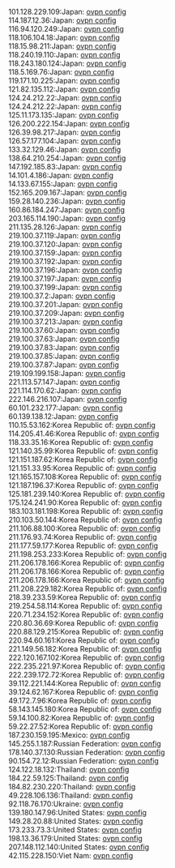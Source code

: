 101.128.229.109:Japan: [ovpn config](vpn/101_128_229_109.ovpn)  
114.187.12.36:Japan: [ovpn config](vpn/114_187_12_36.ovpn)  
116.94.120.249:Japan: [ovpn config](vpn/116_94_120_249.ovpn)  
118.106.104.18:Japan: [ovpn config](vpn/118_106_104_18.ovpn)  
118.15.98.211:Japan: [ovpn config](vpn/118_15_98_211.ovpn)  
118.240.19.110:Japan: [ovpn config](vpn/118_240_19_110.ovpn)  
118.243.180.124:Japan: [ovpn config](vpn/118_243_180_124.ovpn)  
118.5.169.76:Japan: [ovpn config](vpn/118_5_169_76.ovpn)  
119.171.10.225:Japan: [ovpn config](vpn/119_171_10_225.ovpn)  
121.82.135.112:Japan: [ovpn config](vpn/121_82_135_112.ovpn)  
124.24.212.22:Japan: [ovpn config](vpn/124_24_212_22.ovpn)  
124.24.212.22:Japan: [ovpn config](vpn/124_24_212_22.ovpn)  
125.11.173.135:Japan: [ovpn config](vpn/125_11_173_135.ovpn)  
126.200.222.154:Japan: [ovpn config](vpn/126_200_222_154.ovpn)  
126.39.98.217:Japan: [ovpn config](vpn/126_39_98_217.ovpn)  
126.57.177.104:Japan: [ovpn config](vpn/126_57_177_104.ovpn)  
133.32.129.46:Japan: [ovpn config](vpn/133_32_129_46.ovpn)  
138.64.210.254:Japan: [ovpn config](vpn/138_64_210_254.ovpn)  
147.192.185.83:Japan: [ovpn config](vpn/147_192_185_83.ovpn)  
14.101.4.186:Japan: [ovpn config](vpn/14_101_4_186.ovpn)  
14.133.67.155:Japan: [ovpn config](vpn/14_133_67_155.ovpn)  
152.165.209.167:Japan: [ovpn config](vpn/152_165_209_167.ovpn)  
159.28.140.236:Japan: [ovpn config](vpn/159_28_140_236.ovpn)  
160.86.184.247:Japan: [ovpn config](vpn/160_86_184_247.ovpn)  
203.165.114.190:Japan: [ovpn config](vpn/203_165_114_190.ovpn)  
211.135.28.126:Japan: [ovpn config](vpn/211_135_28_126.ovpn)  
219.100.37.119:Japan: [ovpn config](vpn/219_100_37_119.ovpn)  
219.100.37.120:Japan: [ovpn config](vpn/219_100_37_120.ovpn)  
219.100.37.159:Japan: [ovpn config](vpn/219_100_37_159.ovpn)  
219.100.37.192:Japan: [ovpn config](vpn/219_100_37_192.ovpn)  
219.100.37.196:Japan: [ovpn config](vpn/219_100_37_196.ovpn)  
219.100.37.197:Japan: [ovpn config](vpn/219_100_37_197.ovpn)  
219.100.37.199:Japan: [ovpn config](vpn/219_100_37_199.ovpn)  
219.100.37.2:Japan: [ovpn config](vpn/219_100_37_2.ovpn)  
219.100.37.201:Japan: [ovpn config](vpn/219_100_37_201.ovpn)  
219.100.37.209:Japan: [ovpn config](vpn/219_100_37_209.ovpn)  
219.100.37.213:Japan: [ovpn config](vpn/219_100_37_213.ovpn)  
219.100.37.60:Japan: [ovpn config](vpn/219_100_37_60.ovpn)  
219.100.37.63:Japan: [ovpn config](vpn/219_100_37_63.ovpn)  
219.100.37.83:Japan: [ovpn config](vpn/219_100_37_83.ovpn)  
219.100.37.85:Japan: [ovpn config](vpn/219_100_37_85.ovpn)  
219.100.37.87:Japan: [ovpn config](vpn/219_100_37_87.ovpn)  
219.109.199.158:Japan: [ovpn config](vpn/219_109_199_158.ovpn)  
221.113.57.147:Japan: [ovpn config](vpn/221_113_57_147.ovpn)  
221.114.170.62:Japan: [ovpn config](vpn/221_114_170_62.ovpn)  
222.146.216.107:Japan: [ovpn config](vpn/222_146_216_107.ovpn)  
60.101.232.177:Japan: [ovpn config](vpn/60_101_232_177.ovpn)  
60.139.138.12:Japan: [ovpn config](vpn/60_139_138_12.ovpn)  
110.15.53.162:Korea Republic of: [ovpn config](vpn/110_15_53_162.ovpn)  
114.205.41.46:Korea Republic of: [ovpn config](vpn/114_205_41_46.ovpn)  
118.33.35.16:Korea Republic of: [ovpn config](vpn/118_33_35_16.ovpn)  
121.140.35.99:Korea Republic of: [ovpn config](vpn/121_140_35_99.ovpn)  
121.151.187.62:Korea Republic of: [ovpn config](vpn/121_151_187_62.ovpn)  
121.151.33.95:Korea Republic of: [ovpn config](vpn/121_151_33_95.ovpn)  
121.165.157.108:Korea Republic of: [ovpn config](vpn/121_165_157_108.ovpn)  
121.187.196.37:Korea Republic of: [ovpn config](vpn/121_187_196_37.ovpn)  
125.181.239.140:Korea Republic of: [ovpn config](vpn/125_181_239_140.ovpn)  
175.124.241.90:Korea Republic of: [ovpn config](vpn/175_124_241_90.ovpn)  
183.103.181.198:Korea Republic of: [ovpn config](vpn/183_103_181_198.ovpn)  
210.103.50.144:Korea Republic of: [ovpn config](vpn/210_103_50_144.ovpn)  
211.106.88.100:Korea Republic of: [ovpn config](vpn/211_106_88_100.ovpn)  
211.176.93.74:Korea Republic of: [ovpn config](vpn/211_176_93_74.ovpn)  
211.177.59.177:Korea Republic of: [ovpn config](vpn/211_177_59_177.ovpn)  
211.198.253.233:Korea Republic of: [ovpn config](vpn/211_198_253_233.ovpn)  
211.206.178.166:Korea Republic of: [ovpn config](vpn/211_206_178_166.ovpn)  
211.206.178.166:Korea Republic of: [ovpn config](vpn/211_206_178_166.ovpn)  
211.206.178.166:Korea Republic of: [ovpn config](vpn/211_206_178_166.ovpn)  
211.208.229.182:Korea Republic of: [ovpn config](vpn/211_208_229_182.ovpn)  
218.39.233.59:Korea Republic of: [ovpn config](vpn/218_39_233_59.ovpn)  
219.254.58.114:Korea Republic of: [ovpn config](vpn/219_254_58_114.ovpn)  
220.71.234.152:Korea Republic of: [ovpn config](vpn/220_71_234_152.ovpn)  
220.80.36.69:Korea Republic of: [ovpn config](vpn/220_80_36_69.ovpn)  
220.88.129.215:Korea Republic of: [ovpn config](vpn/220_88_129_215.ovpn)  
220.94.60.161:Korea Republic of: [ovpn config](vpn/220_94_60_161.ovpn)  
221.149.56.182:Korea Republic of: [ovpn config](vpn/221_149_56_182.ovpn)  
222.120.167.102:Korea Republic of: [ovpn config](vpn/222_120_167_102.ovpn)  
222.235.221.97:Korea Republic of: [ovpn config](vpn/222_235_221_97.ovpn)  
222.239.172.72:Korea Republic of: [ovpn config](vpn/222_239_172_72.ovpn)  
39.112.221.144:Korea Republic of: [ovpn config](vpn/39_112_221_144.ovpn)  
39.124.62.167:Korea Republic of: [ovpn config](vpn/39_124_62_167.ovpn)  
49.172.7.96:Korea Republic of: [ovpn config](vpn/49_172_7_96.ovpn)  
58.143.145.180:Korea Republic of: [ovpn config](vpn/58_143_145_180.ovpn)  
59.14.100.82:Korea Republic of: [ovpn config](vpn/59_14_100_82.ovpn)  
59.22.27.52:Korea Republic of: [ovpn config](vpn/59_22_27_52.ovpn)  
187.230.159.195:Mexico: [ovpn config](vpn/187_230_159_195.ovpn)  
145.255.1.187:Russian Federation: [ovpn config](vpn/145_255_1_187.ovpn)  
178.140.37.130:Russian Federation: [ovpn config](vpn/178_140_37_130.ovpn)  
90.154.72.12:Russian Federation: [ovpn config](vpn/90_154_72_12.ovpn)  
124.122.18.132:Thailand: [ovpn config](vpn/124_122_18_132.ovpn)  
184.22.59.125:Thailand: [ovpn config](vpn/184_22_59_125.ovpn)  
184.82.230.220:Thailand: [ovpn config](vpn/184_82_230_220.ovpn)  
49.228.106.136:Thailand: [ovpn config](vpn/49_228_106_136.ovpn)  
92.118.76.170:Ukraine: [ovpn config](vpn/92_118_76_170.ovpn)  
139.180.147.96:United States: [ovpn config](vpn/139_180_147_96.ovpn)  
149.28.20.88:United States: [ovpn config](vpn/149_28_20_88.ovpn)  
173.233.73.3:United States: [ovpn config](vpn/173_233_73_3.ovpn)  
198.13.36.179:United States: [ovpn config](vpn/198_13_36_179.ovpn)  
207.148.112.140:United States: [ovpn config](vpn/207_148_112_140.ovpn)  
42.115.228.150:Viet Nam: [ovpn config](vpn/42_115_228_150.ovpn)  
